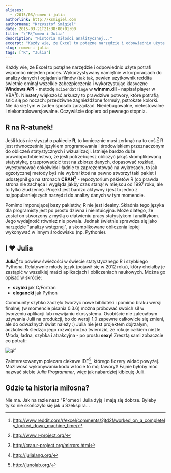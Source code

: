 ```yaml
---
aliases:
  - /2015/03/romeo-i-julia
authorlink: http://ksmigiel.com
authorname: "Krzysztof Śmigiel"
date: 2015-03-21T21:38:00+01:00
title: "\"R\"omeo i Julia"
description: "Historia miłości analitycznej..."
excerpt: "Każdy wie, że Excel to potężne narzędzie i odpowiednio użyte potrafi wspomóc niejeden proces. Wykorzystywany namiętnie w korporacjach do analizy danych i oglądania filmów (tak tak, pewien użytkownik reddita..."
slug: romeo-i-julia
tags: ["R", "Julia"]
---
```


Każdy wie, że Excel to potężne narzędzie i odpowiednio użyte potrafi wspomóc niejeden proces. Wykorzystywany namiętnie w korporacjach do analizy danych i oglądania filmów (tak tak, pewien użytkownik reddita świetnie ominął wszelkie zabezpieczenia i wykorzystując klasyczne **Windows API** - metodę `mciSendStringA` w **winmm.dll** - napisał player w VBA[^1]!). Niestety większość arkuszy to prawdziwe potwory, które potrafią śnić się po nocach: przedziwne zagnieżdżone formuły, pstrokate kolorki. Nie da się tym w żaden sposób zarządzać. Niedebugowalne, nietestowalne i niekontrolowersjowalne. Oczywiście dopiero od pewnego stopnia.

## R na R-atunek!
Jeśli ktoś nie słyszał o pakiecie **R**, to koniecznie musi zerknąć na to coś.[^2] R jest równocześnie językiem programowania i środowiskiem przeznaczonym do obliczeń statystycznych i wizualizacji. Istnieje bardzo duże prawdopodobieństwo, że jeśli potrzebujesz obliczyć jakąś skomplikowaną statystykę, przeprowadzić test na zbiorze danych, dopasować rozkład, wyestymować cokolwiek i ładnie to zaprezentować na wykresach, to jak egzotycznej metody byś nie wybrał ktoś na pewno stworzył taki pakiet i udostępnił go na stronach **CRAN**[^3] - repozytorium pakietów R (co prawda strona nie zachęca i wygląda jakby czas stanął w miejscu od 1997 roku, ale to tylko złudzenie). Projekt jest bardzo aktywny i jest to jedno z najpopularniejszych narzędzi do analizy danych w tym momencie.

Pomimo imponującej bazy pakietów, R nie jest idealny. Składnia tego języka dla programisty jest po prostu dziwna i nieintuicyjna. Może dlatego, że został on stworzony z myślą o ułatwieniu pracy statystykom i analitykom. Jego wydajność również nie powala. Jednak świetnie sprawdza się jako narzędzie "analizy wstępnej", a skomplikowane obliczenia lepiej wykonywać w innym środowisku (np. Pythonie).

## I ♥ Julia
**Julia**[^4] to powiew świeżości w świecie statystycznego R i szybkiego Pythona. Relatywnie młody język (pojawił się w 2012 roku), który chciałby je zastąpić w wszelkiej maści aplikacjach i obliczeniach naukowych. Można go opisać w skrócie:

 - **szybki** jak C/Fortran
 - **elegancki** jak Python

Community szybko zaczęło tworzyć nowe biblioteki i pomimo braku wersji finalnej (w momencie pisania 0.3.6) można próbować swoich sił w tworzeniu aplikacji lub rozwijaniu ekosystemu. Osobiście nie zalecałbym używania Julii na produkcji, bo do wersji 1.0 zapewne całkowicie się zmieni, ale do odważnych świat należy :) Julia nie jest projektem dojrzałym, aczkolwiek śledząc jego rozwój można twierdzić, że rokuje całkiem nieźle. 
Młoda, ładna, szybka i atrakcyjna - po prostu **sexy**! Zresztą sami zobaczcie co potrafi:

![gif][gif]

Zainteresowanym polecam ciekawe IDE[^5], którego ficzery widać powyżej.
Możliwość wykonywania kodu w locie to mój faworyt! Fajnie byłoby móc nazwać siebie *Julia Programmer*, więc jak nabardziej kibicuję Julii.

## Gdzie ta historia miłosna?
Nie ma. Jak na razie nasz "R"omeo i Julia żyją i mają się dobrze. Byleby tylko nie skończyło się jak u Szekspira...

[gif]:/images/julia.gif
[^1]: http://www.reddit.com/r/excel/comments/2jtd2f/worked_on_a_completely_locked_down_machine_time/
[^2]:http://www.r-project.org/
[^3]:http://cran.r-project.org/mirrors.html
[^4]:http://julialang.org/
[^5]:http://junolab.org/
